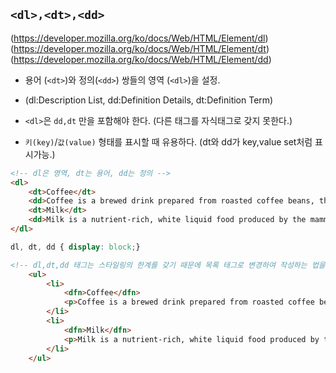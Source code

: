 ## ```<dl>,<dt>,<dd>```
(https://developer.mozilla.org/ko/docs/Web/HTML/Element/dl)
(https://developer.mozilla.org/ko/docs/Web/HTML/Element/dt)
(https://developer.mozilla.org/ko/docs/Web/HTML/Element/dd)

- 용어 (```<dt>```)와 정의(```<dd>```) 쌍들의 영역 (```<dl>```)을 설정.
- (dl:Description List, dd:Definition Details, dt:Definition Term)

- ```<dl>```은 ```dd,dt``` 만을 포함해야 한다. (다른 태그를 자식태그로 갖지 못한다.)
- ```키(key)```/```값(value)``` 형태를 표시할 때 유용하다. (dt와 dd가 key,value set처럼 표시가능.)

```html
<!-- dl은 영역, dt는 용어, dd는 정의 -->
<dl>
    <dt>Coffee</dt>
    <dd>Coffee is a brewed drink prepared from roasted coffee beans, the seed of berries from certain Coffee species.</dd>
    <dt>Milk</dt>
    <dd>Milk is a nutrient-rich, white liquid food produced by the mammary glands of mammals.</dd>
</dl>    
```

```css
dl, dt, dd { display: block;}
```

```html
<!-- dl,dt,dd 태그는 스타일링의 한계를 갖기 때문에 목록 태그로 변경하여 작성하는 법을 알아보자. -->
    <ul>
        <li>
            <dfn>Coffee</dfn>
            <p>Coffee is a brewed drink prepared from roasted coffee beans, the seed of berries from certain Coffee species.</p>
        </li>
        <li>
            <dfn>Milk</dfn>
            <p>Milk is a nutrient-rich, white liquid food produced by the mammary glands of mammals.</p>
        </li>            
    </ul>
```    
